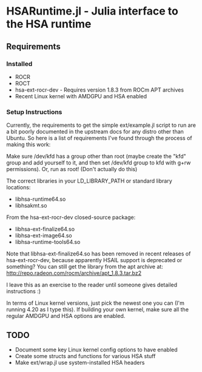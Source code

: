 # HSARuntime.jl - Julia interface to the HSA runtime

## Requirements
### Installed
* ROCR
* ROCT
* hsa-ext-rocr-dev - Requires version 1.8.3 from ROCm APT archives
* Recent Linux kernel with AMDGPU and HSA enabled
### Setup Instructions
Currently, the requirements to get the simple ext/example.jl script to run are
a bit poorly documented in the upstream docs for any distro other than Ubuntu.
So here is a list of requirements I've found through the process of making
this work:

Make sure /dev/kfd has a group other than root (maybe create the "kfd" group and
add yourself to it, and then set /dev/kfd group to kfd with g+rw permissions).
Or, run as root! (Don't actually do this)

The correct libraries in your LD_LIBRARY_PATH or standard library locations:
* libhsa-runtime64.so
* libhsakmt.so

From the hsa-ext-rocr-dev closed-source package:
* libhsa-ext-finalize64.so
* libhsa-ext-image64.so
* libhsa-runtime-tools64.so

Note that libhsa-ext-finalize64.so has been removed in recent releases of
hsa-ext-rocr-dev, because apparently HSAIL support is deprecated or something?
You can still get the library from the apt archive at:
http://repo.radeon.com/rocm/archive/apt_1.8.3.tar.bz2

I leave this as an exercise to the reader until someone gives detailed
instructions :)

In terms of Linux kernel versions, just pick the newest one you can (I'm
running 4.20 as I type this). If building your own kernel, make sure all the
regular AMDGPU and HSA options are enabled.

## TODO
* Document some key Linux kernel config options to have enabled
* Create some structs and functions for various HSA stuff
* Make ext/wrap.jl use system-installed HSA headers
